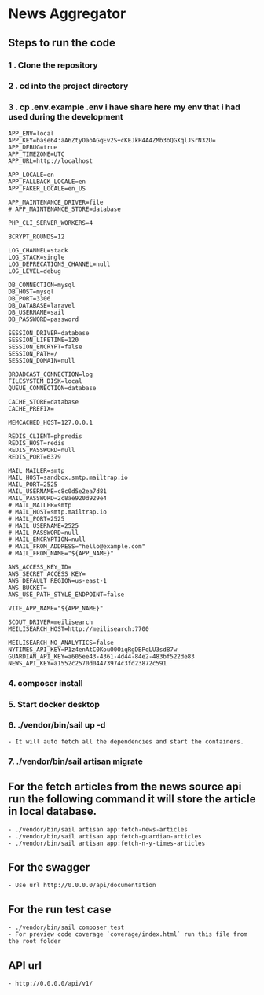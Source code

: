 # News Aggregator

## Steps to run the code

### 1 . Clone the repository
### 2 . cd into the project directory
### 3 . cp .env.example .env i have share here my env that i had used during the development
```APP_NAME=Laravel
APP_ENV=local
APP_KEY=base64:aA6ZtyOaoAGqEv2S+cKEJkP4A4ZMb3oQGXqlJSrN32U=
APP_DEBUG=true
APP_TIMEZONE=UTC
APP_URL=http://localhost

APP_LOCALE=en
APP_FALLBACK_LOCALE=en
APP_FAKER_LOCALE=en_US

APP_MAINTENANCE_DRIVER=file
# APP_MAINTENANCE_STORE=database

PHP_CLI_SERVER_WORKERS=4

BCRYPT_ROUNDS=12

LOG_CHANNEL=stack
LOG_STACK=single
LOG_DEPRECATIONS_CHANNEL=null
LOG_LEVEL=debug

DB_CONNECTION=mysql
DB_HOST=mysql
DB_PORT=3306
DB_DATABASE=laravel
DB_USERNAME=sail
DB_PASSWORD=password

SESSION_DRIVER=database
SESSION_LIFETIME=120
SESSION_ENCRYPT=false
SESSION_PATH=/
SESSION_DOMAIN=null

BROADCAST_CONNECTION=log
FILESYSTEM_DISK=local
QUEUE_CONNECTION=database

CACHE_STORE=database
CACHE_PREFIX=

MEMCACHED_HOST=127.0.0.1

REDIS_CLIENT=phpredis
REDIS_HOST=redis
REDIS_PASSWORD=null
REDIS_PORT=6379

MAIL_MAILER=smtp
MAIL_HOST=sandbox.smtp.mailtrap.io
MAIL_PORT=2525
MAIL_USERNAME=c8c0d5e2ea7d81
MAIL_PASSWORD=2c8ae920d929e4
# MAIL_MAILER=smtp
# MAIL_HOST=smtp.mailtrap.io
# MAIL_PORT=2525
# MAIL_USERNAME=2525
# MAIL_PASSWORD=null
# MAIL_ENCRYPTION=null
# MAIL_FROM_ADDRESS="hello@example.com"
# MAIL_FROM_NAME="${APP_NAME}"

AWS_ACCESS_KEY_ID=
AWS_SECRET_ACCESS_KEY=
AWS_DEFAULT_REGION=us-east-1
AWS_BUCKET=
AWS_USE_PATH_STYLE_ENDPOINT=false

VITE_APP_NAME="${APP_NAME}"

SCOUT_DRIVER=meilisearch
MEILISEARCH_HOST=http://meilisearch:7700

MEILISEARCH_NO_ANALYTICS=false
NYTIMES_API_KEY=P1z4enAtC0KouO0OiqRgDBPqLU3sd87w
GUARDIAN_API_KEY=a605ee43-4361-4d44-84e2-483bf522de83
NEWS_API_KEY=a1552c2570d04473974c3fd23872c591
```
### 4. composer install
### 5. Start docker desktop
### 6. ./vendor/bin/sail up -d
    - It will auto fetch all the dependencies and start the containers.
### 7. ./vendor/bin/sail artisan migrate
## For the fetch articles from the news source api run the following command it will store the article in local database.
    - ./vendor/bin/sail artisan app:fetch-news-articles
    - ./vendor/bin/sail artisan app:fetch-guardian-articles
    - ./vendor/bin/sail artisan app:fetch-n-y-times-articles
## For the swagger
    - Use url http://0.0.0.0/api/documentation

## For the run test case
    - ./vendor/bin/sail composer test
    - For preview code coverage `coverage/index.html` run this file from the root folder

## API url
    - http://0.0.0.0/api/v1/

